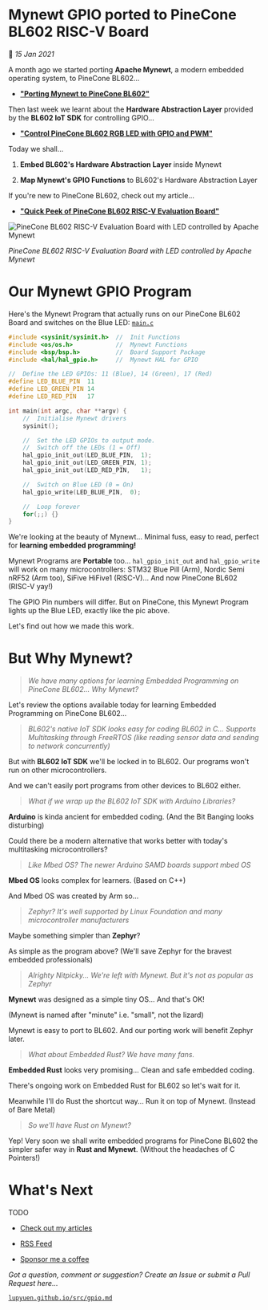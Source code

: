 # Mynewt GPIO ported to PineCone BL602 RISC-V Board

📝 _15 Jan 2021_

A month ago we started porting __Apache Mynewt__, a modern embedded operating system, to PineCone BL602...

-   [__"Porting Mynewt to PineCone BL602"__](https://lupyuen.github.io/articles/mynewt)

Then last week we learnt about the __Hardware Abstraction Layer__ provided by the __BL602 IoT SDK__ for controlling GPIO...

-   [__"Control PineCone BL602 RGB LED with GPIO and PWM"__](https://lupyuen.github.io/articles/led)

Today we shall...

1.   __Embed BL602's Hardware Abstraction Layer__ inside Mynewt

1.   __Map Mynewt's GPIO Functions__ to BL602's Hardware Abstraction Layer

If you're new to PineCone BL602, check out my article...

-   [__"Quick Peek of PineCone BL602 RISC-V Evaluation Board"__](https://lupyuen.github.io/articles/pinecone)

![PineCone BL602 RISC-V Evaluation Board with LED controlled by Apache Mynewt](https://lupyuen.github.io/images/gpio-title.jpg)

_PineCone BL602 RISC-V Evaluation Board with LED controlled by Apache Mynewt_

# Our Mynewt GPIO Program

Here's the Mynewt Program that actually runs on our PineCone BL602 Board and switches on the Blue LED: [`main.c`](https://github.com/lupyuen/pinecone-rust-mynewt/blob/main/apps/blinky/src/main.c)

```c
#include <sysinit/sysinit.h>  //  Init Functions
#include <os/os.h>            //  Mynewt Functions
#include <bsp/bsp.h>          //  Board Support Package
#include <hal/hal_gpio.h>     //  Mynewt HAL for GPIO

//  Define the LED GPIOs: 11 (Blue), 14 (Green), 17 (Red)
#define LED_BLUE_PIN  11
#define LED_GREEN_PIN 14
#define LED_RED_PIN   17

int main(int argc, char **argv) {
    //  Initialise Mynewt drivers
    sysinit();

    //  Set the LED GPIOs to output mode. 
    //  Switch off the LEDs (1 = Off)
    hal_gpio_init_out(LED_BLUE_PIN,  1);
    hal_gpio_init_out(LED_GREEN_PIN, 1);
    hal_gpio_init_out(LED_RED_PIN,   1);

    //  Switch on Blue LED (0 = On)
    hal_gpio_write(LED_BLUE_PIN,  0);

    //  Loop forever
    for(;;) {}
}
```

We're looking at the beauty of Mynewt... Minimal fuss, easy to read, perfect for __learning embedded programming!__

Mynewt Programs are __Portable__ too... `hal_gpio_init_out` and `hal_gpio_write` will work on many microcontrollers: STM32 Blue Pill (Arm), Nordic Semi nRF52 (Arm too), SiFive HiFive1 (RISC-V)... And now PineCone BL602 (RISC-V yay!)

The GPIO Pin numbers will differ. But on PineCone, this Mynewt Program lights up the Blue LED, exactly like the pic above.

Let's find out how we made this work.

# But Why Mynewt?

>_We have many options for learning Embedded Programming on PineCone BL602... Why Mynewt?_

Let's review the options available today for learning Embedded Programming on PineCone BL602...

>_BL602's native IoT SDK looks easy for coding BL602 in C... Supports Multitasking through FreeRTOS (like reading sensor data and sending to network concurrently)_

But with __BL602 IoT SDK__ we'll be locked in to BL602. Our programs won't run on other microcontrollers. 

And we can't easily port programs from other devices to BL602 either.

>_What if we wrap up the BL602 IoT SDK with Arduino Libraries?_

__Arduino__ is kinda ancient for embedded coding. (And the Bit Banging looks disturbing) 

Could there be a modern alternative that works better with today's multitasking microcontrollers?

>_Like Mbed OS? The newer Arduino SAMD boards support mbed OS_

__Mbed OS__ looks complex for learners. (Based on C++)

And Mbed OS was created by Arm so...

>_Zephyr? It's well supported by Linux Foundation and many microcontroller manufacturers_

Maybe something simpler than __Zephyr__?

As simple as the program above? (We'll save Zephyr for the bravest embedded professionals)

>_Alrighty Nitpicky... We're left with Mynewt. But it's not as popular as Zephyr_

__Mynewt__ was designed as a simple tiny OS... And that's OK!

(Mynewt is named after "minute" i.e. "small", not the lizard)

Mynewt is easy to port to BL602. And our porting work will benefit Zephyr later.

>_What about Embedded Rust? We have many fans._

__Embedded Rust__ looks very promising... Clean and safe embedded coding.

There's ongoing work on Embedded Rust for BL602 so let's wait for it.

Meanwhile I'll do Rust the shortcut way... Run it on top of Mynewt. (Instead of Bare Metal)

>_So we'll have Rust on Mynewt?_

Yep! Very soon we shall write embedded programs for PineCone BL602 the simpler safer way in __Rust and Mynewt__. (Without the headaches of C Pointers!)

# What's Next

TODO

-   [Check out my articles](https://lupyuen.github.io)

-   [RSS Feed](https://lupyuen.github.io/rss.xml)

-   [Sponsor me a coffee](https://github.com/sponsors/lupyuen)

_Got a question, comment or suggestion? Create an Issue or submit a Pull Request here..._

[`lupyuen.github.io/src/gpio.md`](https://github.com/lupyuen/lupyuen.github.io/blob/master/src/gpio.md)

